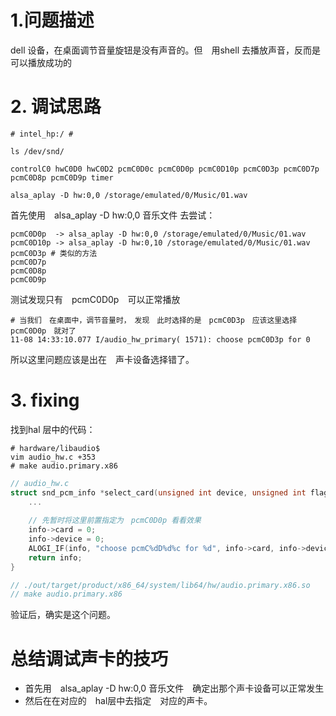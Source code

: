 

# 1.问题描述

dell 设备，在桌面调节音量旋钮是没有声音的。但　用shell 去播放声音，反而是可以播放成功的

# 2. 调试思路

```shell
# intel_hp:/ #

ls /dev/snd/       

controlC0 hwC0D0 hwC0D2 pcmC0D0c pcmC0D0p pcmC0D10p pcmC0D3p pcmC0D7p pcmC0D8p pcmC0D9p timer

alsa_aplay -D hw:0,0 /storage/emulated/0/Music/01.wav
```

首先使用　alsa_aplay -D hw:0,0 音乐文件
去尝试：

```shell
pcmC0D0p  -> alsa_aplay -D hw:0,0 /storage/emulated/0/Music/01.wav
pcmC0D10p -> alsa_aplay -D hw:0,10 /storage/emulated/0/Music/01.wav
pcmC0D3p # 类似的方法
pcmC0D7p 
pcmC0D8p 
pcmC0D9p
```

测试发现只有　pcmC0D0p　可以正常播放

```shell
# 当我们　在桌面中，调节音量时，　发现　此时选择的是　pcmC0D3p　应该这里选择　pcmC0D0p　就对了
11-08 14:33:10.077 I/audio_hw_primary( 1571): choose pcmC0D3p for 0
```

所以这里问题应该是出在　声卡设备选择错了。

# 3. fixing

找到hal 层中的代码：

```shell
# hardware/libaudio$
vim audio_hw.c +353
# make audio.primary.x86
```



```c
// audio_hw.c 
struct snd_pcm_info *select_card(unsigned int device, unsigned int flags){
    ...
    
    // 先暂时将这里前置指定为　pcmC0D0p 看看效果
    info->card = 0;        
    info->device = 0; 
    ALOGI_IF(info, "choose pcmC%dD%d%c for %d", info->card, info->device, d ? 'c' : 'p', device);
    return info;
}

// ./out/target/product/x86_64/system/lib64/hw/audio.primary.x86.so
// make audio.primary.x86
```

验证后，确实是这个问题。

# 总结调试声卡的技巧

- 首先用　alsa_aplay -D hw:0,0 音乐文件　确定出那个声卡设备可以正常发生
- 然后在在对应的　hal层中去指定　对应的声卡。